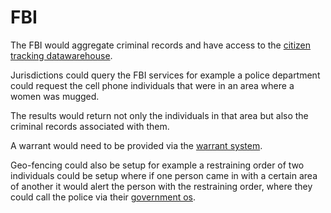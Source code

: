 # FBI

The FBI would aggregate criminal records and have access to the [citizen tracking datawarehouse](/citzen-data-warehouse/).

Jurisdictions could query the FBI services for example a police department could request the cell phone individuals that were in an area where a women was mugged.

The results would return not only the individuals in that area but also the criminal records associated with them.

A warrant would need to be provided via the [warrant system](/warrant-gov/).

Geo-fencing could also be setup for example a restraining order of two individuals could be setup where if one person came in with a certain area of another it would alert the person with the restraining order, where they could call the police via their [government os](/government-os-services/).
